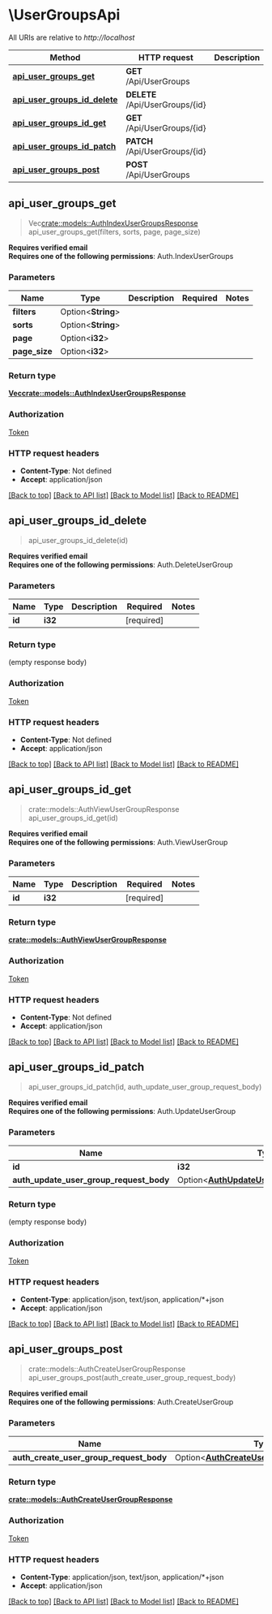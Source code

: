 # \UserGroupsApi

All URIs are relative to *http://localhost*

Method | HTTP request | Description
------------- | ------------- | -------------
[**api_user_groups_get**](UserGroupsApi.md#api_user_groups_get) | **GET** /Api/UserGroups | 
[**api_user_groups_id_delete**](UserGroupsApi.md#api_user_groups_id_delete) | **DELETE** /Api/UserGroups/{id} | 
[**api_user_groups_id_get**](UserGroupsApi.md#api_user_groups_id_get) | **GET** /Api/UserGroups/{id} | 
[**api_user_groups_id_patch**](UserGroupsApi.md#api_user_groups_id_patch) | **PATCH** /Api/UserGroups/{id} | 
[**api_user_groups_post**](UserGroupsApi.md#api_user_groups_post) | **POST** /Api/UserGroups | 



## api_user_groups_get

> Vec<crate::models::AuthIndexUserGroupsResponse> api_user_groups_get(filters, sorts, page, page_size)


<b>Requires verified email</b><br><b>Requires one of the following permissions</b>: Auth.IndexUserGroups

### Parameters


Name | Type | Description  | Required | Notes
------------- | ------------- | ------------- | ------------- | -------------
**filters** | Option<**String**> |  |  |
**sorts** | Option<**String**> |  |  |
**page** | Option<**i32**> |  |  |
**page_size** | Option<**i32**> |  |  |

### Return type

[**Vec<crate::models::AuthIndexUserGroupsResponse>**](AuthIndexUserGroupsResponse.md)

### Authorization

[Token](../README.md#Token)

### HTTP request headers

- **Content-Type**: Not defined
- **Accept**: application/json

[[Back to top]](#) [[Back to API list]](../README.md#documentation-for-api-endpoints) [[Back to Model list]](../README.md#documentation-for-models) [[Back to README]](../README.md)


## api_user_groups_id_delete

> api_user_groups_id_delete(id)


<b>Requires verified email</b><br><b>Requires one of the following permissions</b>: Auth.DeleteUserGroup

### Parameters


Name | Type | Description  | Required | Notes
------------- | ------------- | ------------- | ------------- | -------------
**id** | **i32** |  | [required] |

### Return type

 (empty response body)

### Authorization

[Token](../README.md#Token)

### HTTP request headers

- **Content-Type**: Not defined
- **Accept**: application/json

[[Back to top]](#) [[Back to API list]](../README.md#documentation-for-api-endpoints) [[Back to Model list]](../README.md#documentation-for-models) [[Back to README]](../README.md)


## api_user_groups_id_get

> crate::models::AuthViewUserGroupResponse api_user_groups_id_get(id)


<b>Requires verified email</b><br><b>Requires one of the following permissions</b>: Auth.ViewUserGroup

### Parameters


Name | Type | Description  | Required | Notes
------------- | ------------- | ------------- | ------------- | -------------
**id** | **i32** |  | [required] |

### Return type

[**crate::models::AuthViewUserGroupResponse**](AuthViewUserGroupResponse.md)

### Authorization

[Token](../README.md#Token)

### HTTP request headers

- **Content-Type**: Not defined
- **Accept**: application/json

[[Back to top]](#) [[Back to API list]](../README.md#documentation-for-api-endpoints) [[Back to Model list]](../README.md#documentation-for-models) [[Back to README]](../README.md)


## api_user_groups_id_patch

> api_user_groups_id_patch(id, auth_update_user_group_request_body)


<b>Requires verified email</b><br><b>Requires one of the following permissions</b>: Auth.UpdateUserGroup

### Parameters


Name | Type | Description  | Required | Notes
------------- | ------------- | ------------- | ------------- | -------------
**id** | **i32** |  | [required] |
**auth_update_user_group_request_body** | Option<[**AuthUpdateUserGroupRequestBody**](AuthUpdateUserGroupRequestBody.md)> |  |  |

### Return type

 (empty response body)

### Authorization

[Token](../README.md#Token)

### HTTP request headers

- **Content-Type**: application/json, text/json, application/*+json
- **Accept**: application/json

[[Back to top]](#) [[Back to API list]](../README.md#documentation-for-api-endpoints) [[Back to Model list]](../README.md#documentation-for-models) [[Back to README]](../README.md)


## api_user_groups_post

> crate::models::AuthCreateUserGroupResponse api_user_groups_post(auth_create_user_group_request_body)


<b>Requires verified email</b><br><b>Requires one of the following permissions</b>: Auth.CreateUserGroup

### Parameters


Name | Type | Description  | Required | Notes
------------- | ------------- | ------------- | ------------- | -------------
**auth_create_user_group_request_body** | Option<[**AuthCreateUserGroupRequestBody**](AuthCreateUserGroupRequestBody.md)> |  |  |

### Return type

[**crate::models::AuthCreateUserGroupResponse**](AuthCreateUserGroupResponse.md)

### Authorization

[Token](../README.md#Token)

### HTTP request headers

- **Content-Type**: application/json, text/json, application/*+json
- **Accept**: application/json

[[Back to top]](#) [[Back to API list]](../README.md#documentation-for-api-endpoints) [[Back to Model list]](../README.md#documentation-for-models) [[Back to README]](../README.md)

